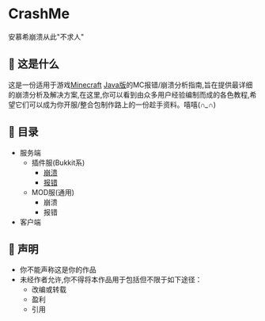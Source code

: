 # CrashMe

安慕希崩溃从此"不求人"

## 🤔 这是什么

这是一份适用于游戏[Minecraft](https://www.minecraft.net/zh-hans) [Java版](https://zh.minecraft.wiki/w/Java%E7%89%88)的MC报错/崩溃分析指南,旨在提供最详细的崩溃分析及解决方案,在这里,你可以看到由众多用户经验编制而成的各色教程,希望它们可以成为你开服/整合包制作路上的一份趁手资料。嘻嘻(*∩_∩*)

##  目录

- 服务端
  - 插件服(Bukkit系)
    - [崩溃](./server/crash-bukkit.md)
    - [报错](./server/error-bukkit.md)
  - MOD服(通用)
    - 崩溃
    - 报错
- 客户端

## 📢 声明

- 你不能声称这是你的作品
- 未经作者允许,你不得将本作品用于包括但不限于如下途径：
  - 改编或转载
  - 盈利
  - 引用
